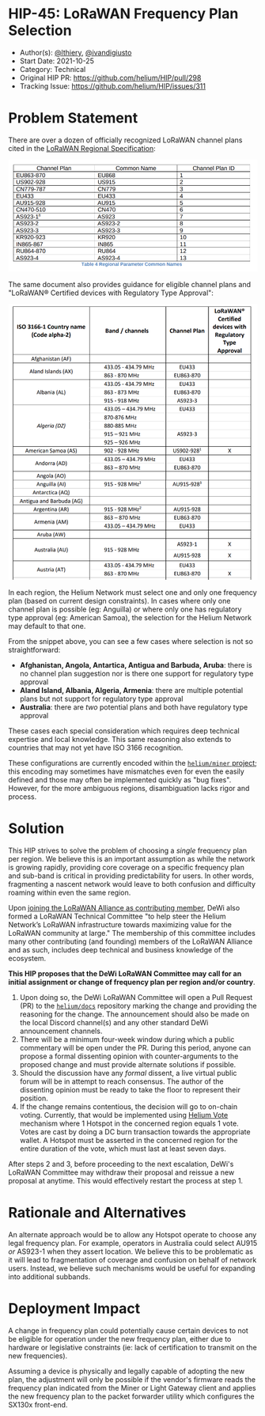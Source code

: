 # HIP-45: LoRaWAN Frequency Plan Selection

- Author(s): [@lthiery](https://github.com/lthiery),
  [@ivandigiusto](https://github.com/ivandigiusto)
- Start Date: 2021-10-25
- Category: Technical
- Original HIP PR: <https://github.com/helium/HIP/pull/298>
- Tracking Issue: <https://github.com/helium/HIP/issues/311>

# Problem Statement

There are over a dozen of officially recognized LoRaWAN channel plans cited in the
[LoRaWAN Regional Specification](https://lora-alliance.org/wp-content/uploads/2021/05/RP002-1.0.3-FINAL-1.pdf):

![image single-layer](0045-lorawan-frequency-plan-selection/0045-lorawan-channel-plans.png)

The same document also provides guidance for eligible channel plans and "LoRaWAN® Certified devices
with Regulatory Type Approval":

![image single-layer](0045-lorawan-frequency-plan-selection/0045-lorawan-regional-spec-example.png)

In each region, the Helium Network must select one and only one frequency plan (based on current
design constraints). In cases where only one channel plan is possible (eg: Anguilla) or where only
one has regulatory type approval (eg: American Samoa), the selection for the Helium Network may
default to that one.

From the snippet above, you can see a few cases where selection is not so straightforward:

- **Afghanistan, Angola, Antartica, Antigua and Barbuda, Aruba**: there is no channel plan
  suggestion nor is there one support for regulatory type approval
- **Aland Island, Albania, Algeria, Armenia**: there are multiple potential plans but not support
  for regulatory type approval
- **Australia**: there are _two_ potential plans and both have regulatory type approval

These cases each special consideration which requires deep technical expertise and local knowledge.
This same reasoning also extends to countries that may not yet have ISO 3166 recognition.

These configurations are currently encoded within the
[`helium/miner` project](https://github.com/helium/miner/blob/master/priv/countries_reg_domains.csv);
this encoding may sometimes have mismatches even for even the easily defined and those may often be
implemented quickly as "bug fixes". However, for the more ambiguous regions, disambiguation lacks
rigor and process.

# Solution

This HIP strives to solve the problem of choosing a _single_ frequency plan per region. We believe
this is an important assumption as while the network is growing rapidly, providing core coverage on
a specific frequency plan and sub-band is critical in providing predictability for users. In other
words, fragmenting a nascent network would leave to both confusion and difficulty roaming within
even the same region.

Upon
[joining the LoRaWAN Alliance as contributing member](https://www.webwire.com/ViewPressRel.asp?aId=278878),
DeWi also formed a LoRaWAN Technical Committee "to help steer the Helium Network’s LoRaWAN
infrastructure towards maximizing value for the LoRaWAN community at large." The membership of this
committee includes many other contributing (and founding) members of the LoRaWAN Alliance and as
such, includes deep technical and business knowledge of the ecosystem.

**This HIP proposes that the DeWi LoRaWAN Committee may call for an initial assignment or change of
frequency plan per region and/or country**.

1. Upon doing so, the DeWi LoRaWAN Committee will open a Pull Request (PR) to the
   [`helium/docs`](https://github.com/helium/docs) repository marking the change and providing the
   reasoning for the change. The announcement should also be made on the local Discord channel(s)
   and any other standard DeWi announcement channels.
2. There will be a minimum four-week window during which a public commentary will be open under the
   PR. During this period, anyone can propose a formal dissenting opinion with counter-arguments to
   the proposed change and must provide alternate solutions if possible.
3. Should the discussion have any _formal_ dissent, a live virtual public forum will be in attempt
   to reach consensus. The author of the dissenting opinion must be ready to take the floor to
   represent their position.
4. If the change remains contentious, the decision will go to on-chain voting. Currently, that would
   be implemented using [Helium Vote](https://www.heliumvote.com/) mechanism where 1 Hotspot in the
   concerned region equals 1 vote. Votes are cast by doing a DC burn transaction towards the
   appropriate wallet. A Hotspot must be asserted in the concerned region for the entire duration of
   the vote, which must last at least seven days.

After steps 2 and 3, before proceeding to the next escalation, DeWi's LoRaWAN Committee may withdraw
their proposal and reissue a new proposal at anytime. This would effectively restart the process at
step 1.

# Rationale and Alternatives

An alternate approach would be to allow any Hotspot operate to choose any legal frequency plan. For
example, operators in Australia could select AU915 _or_ AS923-1 when they assert location. We
believe this to be problematic as it will lead to fragmentation of coverage and confusion on behalf
of network users. Instead, we believe such mechanisms would be useful for expanding into additional
subbands.

# Deployment Impact

A change in frequency plan could potentially cause certain devices to not be eligible for operation
under the new frequency plan, either due to hardware or legislative constraints (ie: lack of
certification to transmit on the new frequencies).

Assuming a device is physically and legally capable of adopting the new plan, the adjustment will
only be possible if the vendor's firmware reads the frequency plan indicated from the Miner or Light
Gateway client and applies the new frequency plan to the packet forwarder utility which configures
the SX130x front-end.
